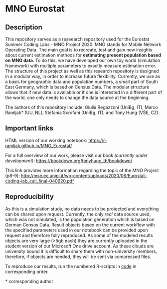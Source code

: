 # MNO Eurostat

## Description

This repository serves as a reseearch repository used for the Eurostat Summer Coding Labs - MNO Project 2020. MNO stands for Mobile Network Operating Data. The main goal is to recreate, test and gain new insights about current estimation methods for **estimating present population based on MNO data**. To do this, we have developed our own toy world (simulation framework) with multiple parameters to exactly measure estimation error. The structure of this project as well as this research repository is designed in a modular way, in order to increase future flexibility. Currently, we use as a basis for geographic data and population numbers, a small part of South East Germany, which is based on Census Data. The modular structure allows that if new data is available or if one is interested in a different part of the world, one only needs to change the data source at the beginning.

The authors of this repository include: Giulia Regazzoni (UniBg, IT), Marco Ramljak* (UU, NL), Stefania Scrofani (UniBg, IT), and Tony Hung (VŠE, CZ).

## Important links

HTML version of our working notebook: https://r-ramljak.github.io/MNO_Eurostat/

For a full overview of our work, please visit our book *(currently under development)*: https://bookdown.org/tonyhung_th/bookdown/

This link provides more information regarding the topic of the MNO Project (p8-9): http://mse.ec.unipi.it/wp-content/uploads/2020/06/Eurostat-coding-lab_call_final-040620.pdf 

## Reproducibility

As this is a simulation study, no data needs to be protected and everything can be shared upon request. Currently, the only *real* data source used, which was not simulated, is the population generation which is based on German Census Data. Result objects based on the current workflow with the specified parameters used in our notebook can be provided upon request and therefore fully reproduced. As some of the modeled results objects are very large (>5gb each) they are currently uploaded in the student version of our Microsoft One drive account. As these clouds are university bound it is difficult to share them with non-university members, therefore, if objects are needed, they will be sent via compressed files.

To reproduce our results, run the numbered R-scripts in [code](https://github.com/R-ramljak/MNO_Eurostat/tree/master/code) in corresponding order.

\* corresponding author
